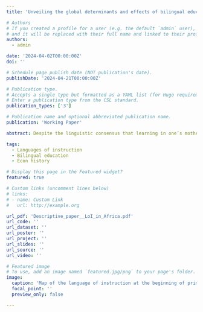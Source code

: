 ```yaml
---
title: 'Unveiling the global determinants and effects of bilingual education policies in Africa'

# Authors
# If you created a profile for a user (e.g. the default `admin` user), write the username (folder name) here
# and it will be replaced with their full name and linked to their profile.
authors:
  - admin

date: '2024-04-02T00:00:00Z'
doi: ''

# Schedule page publish date (NOT publication's date).
publishDate: '2024-04-21T00:00:00Z'

# Publication type.
# Accepts a single type but formatted as a YAML list (for Hugo requirements).
# Enter a publication type from the CSL standard.
publication_types: ['3']

# Publication name and optional abbreviated publication name.
publication: 'Working Paper'

abstract: Despite the linguistic consensus that learning in one’s mother tongue is better for learning, some African countries still use the colonial language as the official language of instruction in primary schools. This paper investigates the determinants and impacts of bilingual education reforms in Africa, which have replaced colonial languages with local languages as the medium of instruction since independence. Utilizing a unique dataset on linguistic policies, I find that a British colonial legacy and lower ethnolinguistic diversity increase the likelihood of implementing such reforms. An analysis of microdata from 18 countries covering almost 3 million of individuals reveals that these policies marginally enhanced schooling and learning outcomes, particularly for women and in countries prioritizing a large integration of local languages in education. The findings highlight the modest benefits of bilingual education and the challenges in its implementation, with implications for education policy in post-colonial settings.

tags:
  - Languages of instruction
  - Bilingual education
  - Econ history

# Display this page in the Featured widget?
featured: true

# Custom links (uncomment lines below)
# links:
# - name: Custom Link
#   url: http://example.org

url_pdf: 'Descriptive_paper__LoI_in_Africa.pdf'
url_code: ''
url_dataset: ''
url_poster: ''
url_project: ''
url_slides: ''
url_source: ''
url_video: ''

# Featured image
# To use, add an image named `featured.jpg/png` to your page's folder.
image:
  caption: 'Map of the language of instruction at the beginning of primary education.'
  focal_point: ''
  preview_only: false

---
```

